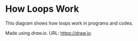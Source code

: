# How Loops Work
This diagram shows how loops work in programs and codes.

Made using <cite>draw.io</cite>.
URL: https://draw.io.
